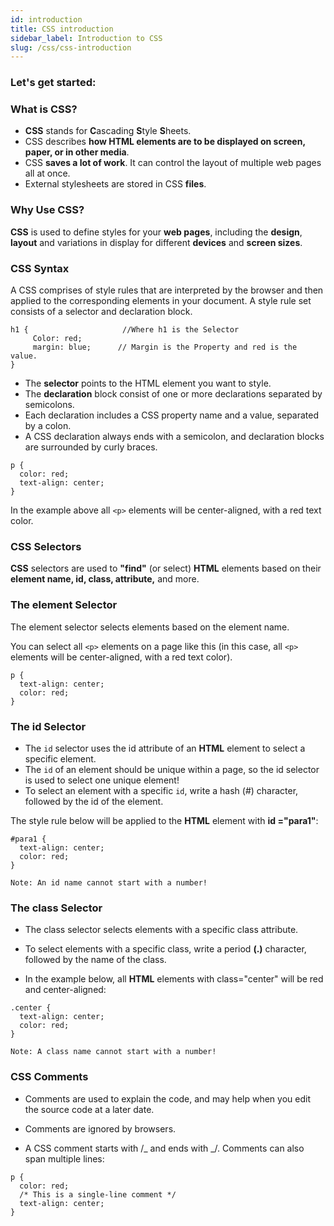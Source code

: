 ```yaml
---
id: introduction
title: CSS introduction
sidebar_label: Introduction to CSS
slug: /css/css-introduction
---
```


### Let's get started:

### What is CSS?

- **CSS** stands for **C**ascading **S**tyle **S**heets.
- CSS describes **how HTML elements are to be displayed on screen, paper, or in other media**.
- CSS **saves a lot of work**. It can control the layout of multiple web pages all at once.
- External stylesheets are stored in CSS **files**.

### Why Use CSS?

**CSS** is used to define styles for your **web pages**, including the **design**, **layout** and variations in display for different **devices** and **screen sizes**.

### CSS Syntax

A CSS comprises of style rules that are interpreted by the browser and then applied to the corresponding elements in your document.
A style rule set consists of a selector and declaration block.

```
h1 {                     //Where h1 is the Selector
     Color: red;
     margin: blue;      // Margin is the Property and red is the value.
}
```

- The **selector** points to the HTML element you want to style.
- The **declaration** block consist of one or more declarations separated by semicolons.
- Each declaration includes a CSS property name and a value, separated by a colon.
- A CSS declaration always ends with a semicolon, and declaration blocks are surrounded by curly braces.

```
p {
  color: red;
  text-align: center;
}
```

In the example above all `<p>` elements will be center-aligned, with a red text color.

### CSS Selectors

**CSS** selectors are used to **"find"** (or select) **HTML** elements based on their **element name, id, class, attribute,** and more.

### The element Selector

The element selector selects elements based on the element name.

You can select all `<p>` elements on a page like this (in this case, all `<p>` elements will be center-aligned, with a red text color).

```
p {
  text-align: center;
  color: red;
}
```

### The id Selector

- The `id` selector uses the id attribute of an **HTML** element to select a specific element.
- The `id` of an element should be unique within a page, so the id selector is used to select one unique element!
- To select an element with a specific `id`, write a hash (#) character, followed by the id of the element.

The style rule below will be applied to the **HTML** element with **id ="para1"**:

```
#para1 {
  text-align: center;
  color: red;
}

Note: An id name cannot start with a number!
```

### The class Selector

- The class selector selects elements with a specific class attribute.

- To select elements with a specific class, write a period **(.)** character, followed by the name of the class.

- In the example below, all **HTML** elements with class="center" will be red and center-aligned:

```
.center {
  text-align: center;
  color: red;
}

Note: A class name cannot start with a number!
```

### CSS Comments

- Comments are used to explain the code, and may help when you edit the source code at a later date.

- Comments are ignored by browsers.

- A CSS comment starts with /_ and ends with _/. Comments can also span multiple lines:

```
p {
  color: red;
  /* This is a single-line comment */
  text-align: center;
}
```
